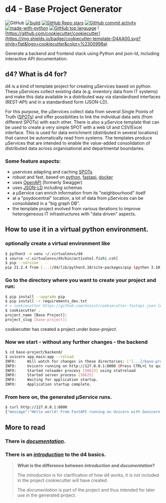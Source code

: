 # d4 - Base Project Generator

![GitHub](https://img.shields.io/github/license/mleist/d4?color=00998a)
[![build](https://github.com/mleist/d4/actions/workflows/config.yml/badge.svg)](https://github.com/mleist/d4/actions/workflows/config.yml)
[![GitHub Repo stars](https://img.shields.io/github/stars/mleist/d4?color=%2300998a&style=flat)](https://github.com/mleist/d4/stargazers)
[![GitHub commit activity](https://img.shields.io/github/commit-activity/m/mleist/d4?color=%2300998a&style=flat)](https://github.com/mleist/d4/graphs/commit-activity)
[![made-with-python](https://img.shields.io/badge/Made%20with-Python-1f425f.svg?color=%2300998a&style=flat)](https://www.python.org/)
[![GitHub top language](https://img.shields.io/github/languages/top/mleist/d4?color=%2300998a)](https://github.com/mleist/d4/search?l=python)
![https://github.com/cookiecutter/cookiecutter](https://img.shields.io/badge/cookiecutter-template-D4AA00.svg?style=flat&logo=cookiecutter&color=%2300998a)


Generate a backend and frontend stack using Python and json-ld, including interactive API documentation.

## d4? What is d4 for?

d4 is a kind of template project for creating µServices based on python.
These µServices collect existing data (e.g. inventory data from IT systems) and make this data available
in a distributed way via standardised interfaces (REST-API) and in a standardised form (JSON-LD).

For this purpose, the µServices collect data from several Single Points of Truth ([SPOTs](https://en.wikipedia.org/wiki/Single_source_of_truth))
and offer possibilities to link the individual data sets (from different SPOTs) with each other.
There is also a µService template that can be used to create a very simple SPOT with a web UI and CSV/Excel interface.
This is used for data enrichment (distributed in several locations) that cannot be automatically read from systems.
The templates produce µServices that are intended to enable the value-added consolidation of distributed data across
organisational and departmental boundaries. 

### Some feature aspects:

- µservices adapting and caching [SPOTs](https://en.wikipedia.org/wiki/Single_source_of_truth)
- robust and fast, based on [python](https://www.python.org/), [fastapi](https://fastapi.tiangolo.com/), [docker](https://www.docker.com/)
- uses [OpenAPI](https://en.wikipedia.org/wiki/OpenAPI_Specification) (formerly Swagger)
- uses [JSON-LD](https://www.w3.org/TR/json-ld/) including schemas
- a µService can enrich information from its "neighbourhood" itself
- at a "psydocentral" location, a lot of data from µServices can be consolidated in a "big graph DB".
- the template project evolved from various iterations to improve heterogeneous IT infrastructures with "data driven" aspects.


## How to use it in a virtual python environment.

### optionally create a virtual environment like

```bash
$ python3 -m venv ~/.virtualenvs/d4
$ source ~/.virtualenvs/d4/bin/activate[.fish|.csh]
$ pip --version
pip 21.2.4 from [...]/d4/lib/python3.10/site-packages/pip (python 3.10)
```


### Go to the directory where you want to create your project and run:

```bash
$ pip install --upgrade pip
$ pip install -r requirements_dev.txt
# > cookiecutter https://github.com/mleist/cookiecutter-fastapi-json-ld
$ cookiecutter .
project_name [Base Project]:
project_slug [base-project]:
```
cookiecutter has created a project under _base-project_.

### Now we start - without any further changes - the backend

```bash
$ cd base-project/backend/
$ uvicorn app.main:app --reload
INFO:     Will watch for changes in these directories: ['[...]/base-project/backend']
INFO:     Uvicorn running on http://127.0.0.1:8000 (Press CTRL+C to quit)
INFO:     Started reloader process [50623] using statreload
INFO:     Started server process [50625]
INFO:     Waiting for application startup.
INFO:     Application startup complete.
```
### From here on, the generated µService runs.

```bash
$ curl http://127.0.0.1:8000
{"message":"Hello world! From FastAPI running on Uvicorn with Gunicorn. Using Python 3.10"}
```
## More to read

### There is [_documentation_]({{cookiecutter.project_slug}}/docs).

### There is an [_introduction_](./docs/intro.md) to the d4 basics.

> **What is the difference between _introduction_ and _documentation_?**
> 
> The _introduction_ is for clarification of how d4 works, it is not included in the project cookiecutter will have created.
>
> The _documentation_ is part of the project and thus intended for later use in the generated project.
